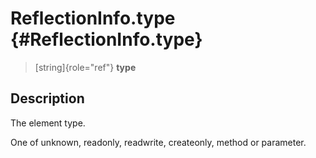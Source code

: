 ReflectionInfo.type {#ReflectionInfo.type}
===================

> [string]{role="ref"} **type**

Description
-----------

The element type.

One of unknown, readonly, readwrite, createonly, method or parameter.
